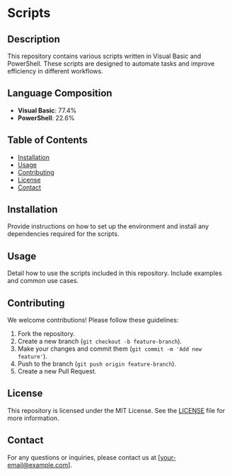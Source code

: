 # Scripts

## Description
This repository contains various scripts written in Visual Basic and PowerShell. These scripts are designed to automate tasks and improve efficiency in different workflows.

## Language Composition
- **Visual Basic**: 77.4%
- **PowerShell**: 22.6%

## Table of Contents
- [Installation](#installation)
- [Usage](#usage)
- [Contributing](#contributing)
- [License](#license)
- [Contact](#contact)

## Installation
Provide instructions on how to set up the environment and install any dependencies required for the scripts.

## Usage
Detail how to use the scripts included in this repository. Include examples and common use cases.

## Contributing
We welcome contributions! Please follow these guidelines:
1. Fork the repository.
2. Create a new branch (`git checkout -b feature-branch`).
3. Make your changes and commit them (`git commit -m 'Add new feature'`).
4. Push to the branch (`git push origin feature-branch`).
5. Create a new Pull Request.

## License
This repository is licensed under the MIT License. See the [LICENSE](LICENSE) file for more information.

## Contact
For any questions or inquiries, please contact us at [your-email@example.com].
